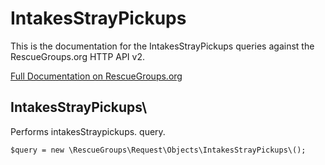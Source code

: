 # IntakesStrayPickups

This is the documentation for the IntakesStrayPickups queries against the RescueGroups.org HTTP API v2.

[Full Documentation on RescueGroups.org](https://userguide.rescuegroups.org/display/APIDG/Object+definitions#Objectdefinitions-intakesStraypickups)

## IntakesStrayPickups\

Performs intakesStraypickups. query.

    $query = new \RescueGroups\Request\Objects\IntakesStrayPickups\();


